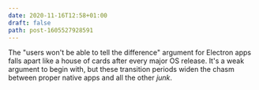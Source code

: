 ```yaml
---
date: 2020-11-16T12:58+01:00
draft: false
path: post-1605527928591
---
```

The "users won't be able to tell the difference" argument for Electron apps falls apart like a house of cards after every major OS release. It's a weak argument to begin with, but these transition periods widen the chasm between proper native apps and all the other _junk_.
